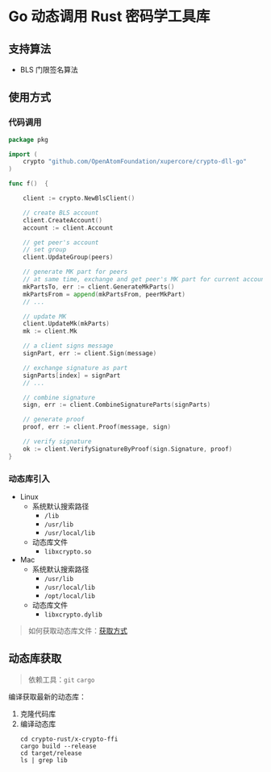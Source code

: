 # Go 动态调用 Rust 密码学工具库

## 支持算法

- BLS 门限签名算法

## 使用方式

### 代码调用

```go
package pkg

import (
	crypto "github.com/OpenAtomFoundation/xupercore/crypto-dll-go"
)

func f()  {

	client := crypto.NewBlsClient()

	// create BLS account
	client.CreateAccount()
	account := client.Account

	// get peer's account
	// set group
	client.UpdateGroup(peers)

	// generate MK part for peers
	// at same time, exchange and get peer's MK part for current account
	mkPartsTo, err := client.GenerateMkParts()
	mkPartsFrom = append(mkPartsFrom, peerMkPart)
	// ...

	// update MK
	client.UpdateMk(mkParts)
	mk := client.Mk

	// a client signs message
	signPart, err := client.Sign(message)

	// exchange signature as part
	signParts[index] = signPart
	// ...

	// combine signature
	sign, err := client.CombineSignatureParts(signParts)

	// generate proof
	proof, err := client.Proof(message, sign)

	// verify signature
	ok := client.VerifySignatureByProof(sign.Signature, proof)
}
```

### 动态库引入

- Linux
	- 系统默认搜索路径
		- `/lib`
		- `/usr/lib`
		- `/usr/local/lib`
	- 动态库文件
		- `libxcrypto.so`
- Mac
	- 系统默认搜索路径
		- `/usr/lib`
		- `/usr/local/lib`
		- `/opt/local/lib`
	- 动态库文件
		- `libxcrypto.dylib`

> 如何获取动态库文件：[获取方式](#动态库获取)

## 动态库获取

> 依赖工具：`git` `cargo`

编译获取最新的动态库：

1. 克隆代码库
2. 编译动态库
    ```shell
    cd crypto-rust/x-crypto-ffi
    cargo build --release
    cd target/release
    ls | grep lib
    ```